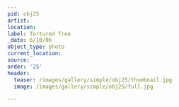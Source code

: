 ```yaml
---
pid: obj25
artist:
location:
label: Tortured Tree
_date: 6/10/06
object_type: photo
current_location:
source:
order: '25'
header:
  teaser: /images/gallery/simple/obj25/thumbnail.jpg
  image: /images/gallery/simple/obj25/full.jpg

---
```

